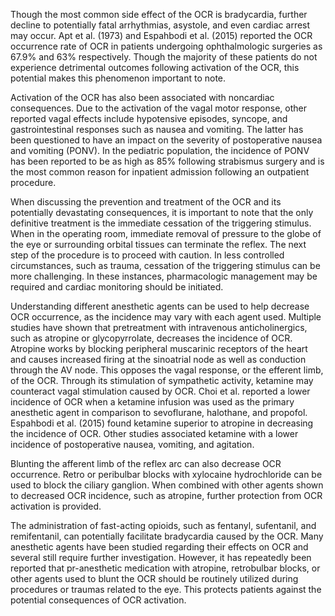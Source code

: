 Though the most common side effect of the OCR is bradycardia, further decline to potentially fatal arrhythmias, asystole, and even cardiac arrest may occur. Apt et al. (1973) and Espahbodi et al. (2015) reported the OCR occurrence rate of OCR in patients undergoing ophthalmologic surgeries as 67.9% and 63% respectively. Though the majority of these patients do not experience detrimental outcomes following activation of the OCR, this potential makes this phenomenon important to note.

Activation of the OCR has also been associated with noncardiac consequences. Due to the activation of the vagal motor response, other reported vagal effects include hypotensive episodes, syncope, and gastrointestinal responses such as nausea and vomiting. The latter has been questioned to have an impact on the severity of postoperative nausea and vomiting (PONV). In the pediatric population, the incidence of PONV has been reported to be as high as 85% following strabismus surgery and is the most common reason for inpatient admission following an outpatient procedure.

When discussing the prevention and treatment of the OCR and its potentially devastating consequences, it is important to note that the only definitive treatment is the immediate cessation of the triggering stimulus. When in the operating room, immediate removal of pressure to the globe of the eye or surrounding orbital tissues can terminate the reflex. The next step of the procedure is to proceed with caution. In less controlled circumstances, such as trauma, cessation of the triggering stimulus can be more challenging. In these instances, pharmacologic management may be required and cardiac monitoring should be initiated.

Understanding different anesthetic agents can be used to help decrease OCR occurrence, as the incidence may vary with each agent used. Multiple studies have shown that pretreatment with intravenous anticholinergics, such as atropine or glycopyrrolate, decreases the incidence of OCR. Atropine works by blocking peripheral muscarinic receptors of the heart and causes increased firing at the sinoatrial node as well as conduction through the AV node. This opposes the vagal response, or the efferent limb, of the OCR. Through its stimulation of sympathetic activity, ketamine may counteract vagal stimulation caused by OCR. Choi et al. reported a lower incidence of OCR when a ketamine infusion was used as the primary anesthetic agent in comparison to sevoflurane, halothane, and propofol. Espahbodi et al. (2015) found ketamine superior to atropine in decreasing the incidence of OCR. Other studies associated ketamine with a lower incidence of postoperative nausea, vomiting, and agitation.

Blunting the afferent limb of the reflex arc can also decrease OCR occurrence. Retro or peribulbar blocks with xylocaine hydrochloride can be used to block the ciliary ganglion. When combined with other agents shown to decreased OCR incidence, such as atropine, further protection from OCR activation is provided.

The administration of fast-acting opioids, such as fentanyl, sufentanil, and remifentanil, can potentially facilitate bradycardia caused by the OCR. Many anesthetic agents have been studied regarding their effects on OCR and several still require further investigation. However, it has repeatedly been reported that pr-anesthetic medication with atropine, retrobulbar blocks, or other agents used to blunt the OCR should be routinely utilized during procedures or traumas related to the eye. This protects patients against the potential consequences of OCR activation.